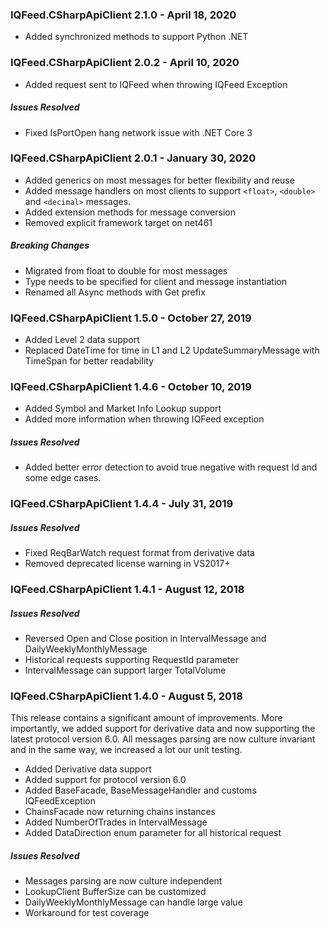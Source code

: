 ### IQFeed.CSharpApiClient 2.1.0 - April 18, 2020
* Added synchronized methods to support Python .NET


### IQFeed.CSharpApiClient 2.0.2 - April 10, 2020
* Added request sent to IQFeed when throwing IQFeed Exception
##### Issues Resolved
 * Fixed IsPortOpen hang network issue with .NET Core 3


### IQFeed.CSharpApiClient 2.0.1 - January 30, 2020
* Added generics on most messages for better flexibility and reuse
* Added message handlers on most clients to support `<float>`, `<double>` and `<decimal>` messages.
* Added extension methods for message conversion
* Removed explicit framework target on net461
##### Breaking Changes
 * Migrated from float to double for most messages
 * Type needs to be specified for client and message instantiation
 * Renamed all Async methods with Get prefix


### IQFeed.CSharpApiClient 1.5.0 - October 27, 2019
* Added Level 2 data support
* Replaced DateTime for time in L1 and L2 UpdateSummaryMessage with TimeSpan for better readability


### IQFeed.CSharpApiClient 1.4.6 - October 10, 2019
* Added Symbol and Market Info Lookup support
* Added more information when throwing IQFeed exception

##### Issues Resolved
 * Added better error detection to avoid true negative with request Id and some edge cases.


### IQFeed.CSharpApiClient 1.4.4 - July 31, 2019
##### Issues Resolved
 * Fixed ReqBarWatch request format from derivative data
 * Removed deprecated license warning in VS2017+


### IQFeed.CSharpApiClient 1.4.1 - August 12, 2018
##### Issues Resolved
 * Reversed Open and Close position in IntervalMessage and DailyWeeklyMonthlyMessage
 * Historical requests supporting RequestId parameter
 * IntervalMessage can support larger TotalVolume


### IQFeed.CSharpApiClient 1.4.0 - August 5, 2018
This release contains a significant amount of improvements. More importantly, we added support
for derivative data and now supporting the latest protocol version 6.0. All messages parsing are
 now culture invariant and in the same way, we increased a lot our unit testing.

* Added Derivative data support
* Added support for protocol version 6.0
* Added BaseFacade, BaseMessageHandler and customs IQFeedException
* ChainsFacade now returning chains instances
* Added NumberOfTrades in IntervalMessage
* Added DataDirection enum parameter for all historical request

##### Issues Resolved
 * Messages parsing are now culture independent
 * LookupClient BufferSize can be customized
 * DailyWeeklyMonthlyMessage can handle large value
 * Workaround for test coverage